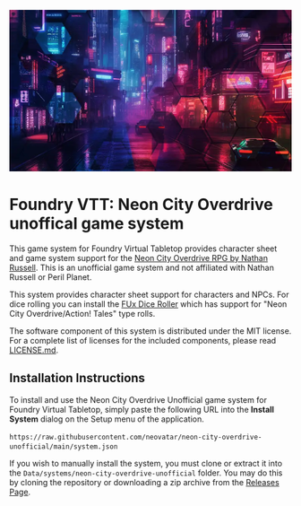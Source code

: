 ![](https://github.com/neovatar/neon-city-overdrive-unofficial/blob/main/assets/ncou-setup.webp?raw=true)

# Foundry VTT: Neon City Overdrive unoffical game system

This game system for Foundry Virtual Tabletop provides character sheet and game system support for the [Neon City Overdrive RPG by Nathan Russell](https://www.perilplanet.com/neon-city-overdrive/). This is an unofficial game system and not affiliated with Nathan Russell or Peril Planet.

This system provides character sheet support for characters and NPCs. For dice rolling you can install the [FUx Dice Roller](https://github.com/Anderware/Foundry-Vtt-Sandbox-Macros/tree/main/Modules/FUx-Dice-Roller) which has support for "Neon City Overdrive/Action! Tales" type rolls.

The software component of this system is distributed under the MIT license. For a complete list of licenses for the included components, please read [LICENSE.md](LICENSE.md).

## Installation Instructions

To install and use the Neon City Overdrive Unofficial game system for Foundry Virtual Tabletop, simply paste the following URL into the 
**Install System** dialog on the Setup menu of the application.

`https://raw.githubusercontent.com/neovatar/neon-city-overdrive-unofficial/main/system.json`

If you wish to manually install the system, you must clone or extract it into the `Data/systems/neon-city-overdrive-unofficial` folder. You
may do this by cloning the repository or downloading a zip archive from the
[Releases Page](https://github.com/neovatar/neon-city-overdrive-unofficial/releases).
